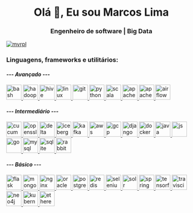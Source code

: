 <h1 align="center">Olá 👋, Eu sou Marcos Lima</h1>
<h3 align="center">Engenheiro de software | Big Data</h3>

<p align="left"> <a href="https://github.com/ryo-ma/github-profile-trophy"><img src="https://github-profile-trophy.vercel.app/?username=mvrpl&theme=chalk" alt="mvrpl" /></a> </p>

<h3 align="left"><b>Linguagens, frameworks e utilitários:</b></h3>
<p align="left"> 
  <h4><i> --- Avançado ---</i></h4>
  <a href="https://www.gnu.org/software/bash/" target="_blank"> <img src="https://img.shields.io/badge/Bash-121011?style=for-the-badge&logo=gnu-bash&logoColor=white" alt="bash" height="40"/> </a>
  <a href="https://hadoop.apache.org/" target="_blank"> <img src="https://img.shields.io/badge/Apache_Hadoop-CCA300?style=for-the-badge&logo=apache-hadoop&logoColor=white" alt="hadoop" height="40"/> </a>
  <a href="https://hive.apache.org/" target="_blank"> <img src="https://img.shields.io/badge/Apache_Hive-CCA300?style=for-the-badge&logo=apache-hive&logoColor=white" alt="hive" height="40"/> </a>
  <a href="https://www.linux.org/" target="_blank"> <img src="https://img.shields.io/badge/Linux-1793D1?style=for-the-badge&logo=linux&logoColor=white" alt="linux" height="40"/> </a>
  <a href="https://git-scm.com/" target="_blank"> <img src="https://img.shields.io/badge/Git-E34F26?style=for-the-badge&logo=git&logoColor=white" alt="git" height="40"/> </a>
  <a href="https://www.python.org" target="_blank"> <img src="https://img.shields.io/badge/Python-14354C?style=for-the-badge&logo=python&logoColor=white" alt="python" height="40"/> </a>
  <a href="https://www.scala-lang.org" target="_blank"> <img src="https://img.shields.io/badge/Scala-DC322F?style=for-the-badge&logo=scala&logoColor=white" alt="scala" height="40"/> </a>
  <a href="https://spark.apache.org" target="_blank"> <img src="https://img.shields.io/badge/Apache_Spark-FA7343?style=for-the-badge&logo=apache-spark&logoColor=white" alt="apache-spark" height="40"/> </a> <a href="https://hbase.apache.org" target="_blank"> <img src="https://img.shields.io/badge/Apache_Hbase-CC342D?style=for-the-badge&logo=apache-hbase&logoColor=white" alt="apache-hbase" height="40"/> </a>
  <a href="https://airflow.apache.org/" target="_blank"> <img src="https://img.shields.io/badge/Apache_Airflow-1793D1?style=for-the-badge&logo=apache-airflow&logoColor=white" alt="airflow" height="40"/> </a>
  <h4><i> --- Intermediário ---</i></h4>
  <a href="https://cucumber.io/" target="_blank"> <img src="https://img.shields.io/badge/Cucumber-23D96C?style=for-the-badge&logo=cucumber&logoColor=white" alt="cucumber" height="40"/> </a>
  <a href="https://www.openssl.org/" target="_blank"> <img src="https://img.shields.io/badge/OpenSSL-721412?style=for-the-badge&logo=openssl&logoColor=white" alt="openssl" height="40"/> </a>
  <a href="https://delta.io/" target="_blank"> <img src="https://img.shields.io/badge/Delta_IO-003366?style=for-the-badge&logo=delta&logoColor=white" alt="delta" height="40"/> </a>
  <a href="https://iceberg.apache.org/" target="_blank"> <img src="https://img.shields.io/badge/Apache_Iceberg-00ADD8?style=for-the-badge&logo=apache-iceberg&logoColor=white" alt="iceberg" height="40"/> </a>
  <a href="https://kafka.apache.org/" target="_blank"> <img src="https://img.shields.io/badge/Apache_Kafka-000000?style=for-the-badge&logo=apache-kafka&logoColor=white" alt="kafka" height="40"/> </a>
  <a href="https://aws.amazon.com" target="_blank"> <img src="https://img.shields.io/badge/Amazon_AWS-FA7343?style=for-the-badge&logo=amazon-aws&logoColor=white" alt="aws" height="40"/> </a>
  <a href="https://cloud.google.com" target="_blank"> <img src="https://img.shields.io/badge/Google_Cloud-4285F4?style=for-the-badge&logo=google-cloud&logoColor=white" alt="gcp" height="40"/> </a>
  <a href="https://www.djangoproject.com/" target="_blank"> <img src="https://img.shields.io/badge/Django-092E20?style=for-the-badge&logo=django&logoColor=white" alt="django" height="40"/> </a>
  <a href="https://www.docker.com/" target="_blank"> <img src="https://img.shields.io/badge/Docker-4285F4?style=for-the-badge&logo=docker&logoColor=white" alt="docker" height="40"/> </a>
  <a href="https://www.java.com" target="_blank"> <img src="https://img.shields.io/badge/Java-ED8B00?style=for-the-badge&logo=java&logoColor=white" alt="java" height="40"/> </a>
  <a href="https://www.javascript.com/" target="_blank"> <img src="https://img.shields.io/badge/JavaScript-323330?style=for-the-badge&logo=javascript&logoColor=F7DF1E" alt="js" height="40"/> </a>
  <a href="https://go.dev" target="_blank"> <img src="https://img.shields.io/badge/GoLang-00ADD8?style=for-the-badge&logo=go&logoColor=white" alt="go" height="40"/> </a>
  <a href="https://www.mysql.com/" target="_blank"> <img src="https://img.shields.io/badge/MySQL-00000F?style=for-the-badge&logo=mysql&logoColor=white" alt="mysql" height="40"/> </a>
  <a href="https://www.sqlite.org/" target="_blank"> <img src="https://img.shields.io/badge/SQLite-07405E?style=for-the-badge&logo=sqlite&logoColor=white" alt="sqlite" height="40"/> </a>
  <a href="https://www.rabbitmq.com/" target="_blank"> <img src="https://img.shields.io/badge/RabbitMQ-FA7343?style=for-the-badge&logo=rabbitmq&logoColor=white" alt="rabbitmq" height="40"/> </a>
  <h4><i> --- Básico ---</i></h4>
  <a href="https://flask.palletsprojects.com/" target="_blank"> <img src="https://img.shields.io/badge/Flask-000000?style=for-the-badge&logo=flask&logoColor=white" alt="flask" height="40"/> </a>
  <a href="https://www.mongodb.com/" target="_blank"> <img src="https://img.shields.io/badge/MongoDB-4EA94B?style=for-the-badge&logo=mongodb&logoColor=white" alt="mongodb" height="40"/> </a>
  <a href="https://www.nginx.com" target="_blank"> <img src="https://img.shields.io/badge/Nginx-6DB33F?style=for-the-badge&logo=nginx&logoColor=white" alt="nginx" height="40"/> </a>
  <a href="https://www.oracle.com/" target="_blank"> <img src="https://img.shields.io/badge/Oracle_Database-FF0000?style=for-the-badge&logo=oracle&logoColor=white"  alt="oracle" height="40"/> </a>
  <a href="https://www.postgresql.org" target="_blank"> <img src="https://img.shields.io/badge/PostgreSQL-316192?style=for-the-badge&logo=postgresql&logoColor=white" alt="postgresql" height="40"/> </a>
  <a href="https://redis.io" target="_blank"> <img src="https://img.shields.io/badge/Redis-FF2D20?style=for-the-badge&logo=redis&logoColor=white" alt="redis" height="40"/> </a>
  <a href="https://www.selenium.dev" target="_blank"> <img src="https://img.shields.io/badge/Selenium-76B900?style=for-the-badge&logo=selenium&logoColor=white" alt="selenium" height="40"/> </a>
  <a href="https://solr.apache.org" target="_blank"> <img src="https://img.shields.io/badge/Apache_Solr-ED1C24?style=for-the-badge&logo=apache-solr&logoColor=white" alt="solr" height="40"/> </a> <a href="https://spring.io/" target="_blank"> <img src="https://img.shields.io/badge/Spring-6DB33F?style=for-the-badge&logo=spring&logoColor=white" alt="spring" height="40"/> </a>
  <a href="https://www.tensorflow.org" target="_blank"> <img src="https://img.shields.io/badge/TensorFlow-FA7343?style=for-the-badge&logo=tensorflow&logoColor=white" alt="tensorflow" height="40"/> </a>
  <a href="https://travis-ci.org" target="_blank"> <img src="https://img.shields.io/badge/Travis_CI-666666?style=for-the-badge&logo=travis&logoColor=white" alt="travisci" height="40"/> </a>
  <a href="https://neo4j.com" target="_blank"> <img src="https://img.shields.io/badge/Neo4J-0FAAFF?style=for-the-badge&logo=neo4j&logoColor=white" alt="neo4j" height="40"/> </a>
  <a href="https://kubernetes.io/" target="_blank"> <img src="https://img.shields.io/badge/Kubernetes-2752DF?style=for-the-badge&logo=kubernetes&logoColor=white" alt="kubernetes" height="40"/> </a>
  <a href="https://ethereum.org" target="_blank"> <img src="https://img.shields.io/badge/Ethereum-404D59?style=for-the-badge&logo=ethereum&logoColor=white" alt="ethereum" height="40"/> </a>
  </p>
  
